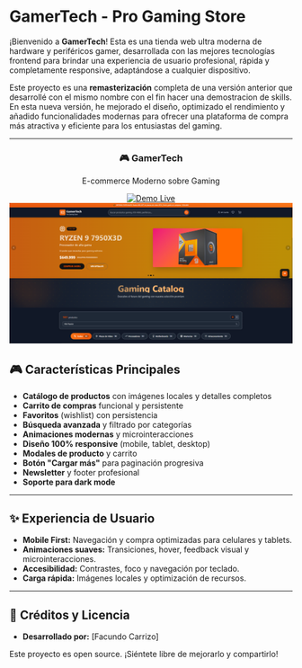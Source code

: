# GamerTech - Pro Gaming Store

¡Bienvenido a **GamerTech**! Esta es una tienda web ultra moderna de hardware y periféricos gamer, desarrollada con las mejores tecnologías frontend para brindar una experiencia de usuario profesional, rápida y completamente responsive, adaptándose a cualquier dispositivo.

Este proyecto es una **remasterización** completa de una versión anterior que desarrollé con el mismo nombre con el fin hacer una demostracion de skills. En esta nueva versión, he mejorado el diseño, optimizado el rendimiento y añadido funcionalidades modernas para ofrecer una plataforma de compra más atractiva y eficiente para los entusiastas del gaming.

---

<div align="center">
  <h3>🎮 GamerTech</h3>
  <p>E-commerce Moderno sobre Gaming</p>

  <a href="https://gaming-techstore.netlify.app" target="_blank">
    <img src="https://img.shields.io/badge/🌐_Demo_Live-FF6B6B?style=for-the-badge" alt="Demo Live" />
  </a>
</div>
<img src="Demo-gamertech.png" alt="Demo"/>



## 🎮 Características Principales

- **Catálogo de productos** con imágenes locales y detalles completos
- **Carrito de compras** funcional y persistente
- **Favoritos** (wishlist) con persistencia
- **Búsqueda avanzada** y filtrado por categorías
- **Animaciones modernas** y microinteracciones
- **Diseño 100% responsive** (mobile, tablet, desktop)
- **Modales de producto** y carrito
- **Botón "Cargar más"** para paginación progresiva
- **Newsletter** y footer profesional
- **Soporte para dark mode**

---

## ✨ Experiencia de Usuario

- **Mobile First:** Navegación y compra optimizadas para celulares y tablets.
- **Animaciones suaves:** Transiciones, hover, feedback visual y microinteracciones.
- **Accesibilidad:** Contrastes, foco y navegación por teclado.
- **Carga rápida:** Imágenes locales y optimización de recursos.

---

## 📢 Créditos y Licencia

- **Desarrollado por:** [Facundo Carrizo]

Este proyecto es open source. ¡Siéntete libre de mejorarlo y compartirlo!
